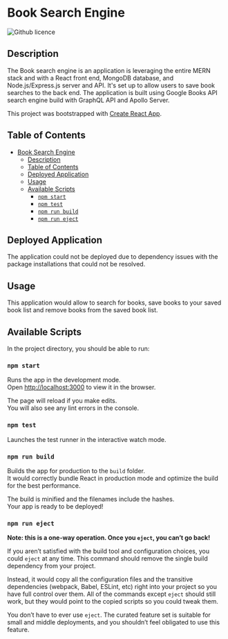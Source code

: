 # Book Search Engine 

![Github licence](http://img.shields.io/badge/license-MIT-blue.svg)

## Description

The Book search engine is an application is leveraging the entire MERN stack and with a React front end, MongoDB database, and Node.js/Express.js server and API. It's set up to allow users to save book searches to the back end. The application is built using Google Books API search engine build with GraphQL API and Apollo Server.  

This project was bootstrapped with [Create React App](https://github.com/facebook/create-react-app).

## Table of Contents

- [Book Search Engine](#book-search-engine)
	- [Description](#description)
	- [Table of Contents](#table-of-contents)
	- [Deployed Application](#deployed-application)
	- [Usage](#usage)
	- [Available Scripts](#available-scripts)
		- [`npm start`](#npm-start)
		- [`npm test`](#npm-test)
		- [`npm run build`](#npm-run-build)
		- [`npm run eject`](#npm-run-eject)


## Deployed Application 

The application could not be deployed due to dependency issues with the package installations that could not be resolved.

## Usage

This application would allow to search for books, save books to your saved book list and remove books from the saved book list.


## Available Scripts

In the project directory, you should be able to run:

### `npm start`

Runs the app in the development mode.<br />
Open [http://localhost:3000](http://localhost:3000) to view it in the browser.

The page will reload if you make edits.<br />
You will also see any lint errors in the console.

### `npm test`

Launches the test runner in the interactive watch mode.<br />

### `npm run build`

Builds the app for production to the `build` folder.<br />
It would correctly bundle React in production mode and optimize the build for the best performance.

The build is minified and the filenames include the hashes.<br />
Your app is ready to be deployed!

### `npm run eject`

**Note: this is a one-way operation. Once you `eject`, you can’t go back!**

If you aren’t satisfied with the build tool and configuration choices, you could `eject` at any time. This command should remove the single build dependency from your project.

Instead, it would copy all the configuration files and the transitive dependencies (webpack, Babel, ESLint, etc) right into your project so you have full control over them. All of the commands except `eject` should still work, but they would point to the copied scripts so you could tweak them. 

You don’t have to ever use `eject`. The curated feature set is suitable for small and middle deployments, and you shouldn’t feel obligated to use this feature. 